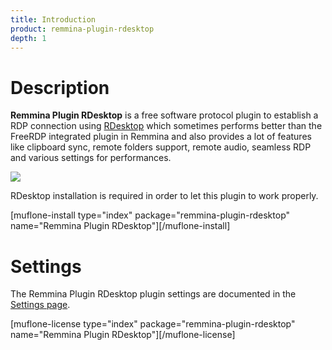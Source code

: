 ```yaml
---
title: Introduction
product: remmina-plugin-rdesktop
depth: 1
---
```


# Description

**Remmina Plugin RDesktop** is a free software protocol plugin to establish a RDP connection using [RDesktop] which sometimes performs better than the FreeRDP integrated plugin in Remmina and also provides a lot of features like clipboard sync, remote folders support, remote audio, seamless RDP and various settings for performances.

![](/resources/remmina-plugin-rdesktop/archive/latest/english/general.png?classes=center)

RDesktop installation is required in order to let this plugin to work properly.

[muflone-install type="index" package="remmina-plugin-rdesktop" name="Remmina Plugin RDesktop"][/muflone-install]

# Settings
The Remmina Plugin RDesktop plugin settings are documented in the [Settings page](../settings).

[muflone-license type="index" package="remmina-plugin-rdesktop" name="Remmina Plugin RDesktop"][/muflone-license]

[RDesktop]: http://www.rdesktop.org/
